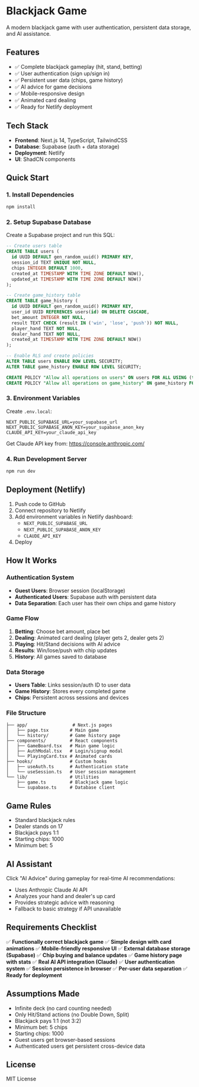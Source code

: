 # Blackjack Game

A modern blackjack game with user authentication, persistent data storage, and AI assistance.

## Features

- ✅ Complete blackjack gameplay (hit, stand, betting)
- ✅ User authentication (sign up/sign in)
- ✅ Persistent user data (chips, game history)
- ✅ AI advice for game decisions
- ✅ Mobile-responsive design
- ✅ Animated card dealing
- ✅ Ready for Netlify deployment

## Tech Stack

- **Frontend**: Next.js 14, TypeScript, TailwindCSS
- **Database**: Supabase (auth + data storage)
- **Deployment**: Netlify
- **UI**: ShadCN components

## Quick Start

### 1. Install Dependencies
```bash
npm install
```

### 2. Setup Supabase Database

Create a Supabase project and run this SQL:

```sql
-- Create users table
CREATE TABLE users (
  id UUID DEFAULT gen_random_uuid() PRIMARY KEY,
  session_id TEXT UNIQUE NOT NULL,
  chips INTEGER DEFAULT 1000,
  created_at TIMESTAMP WITH TIME ZONE DEFAULT NOW(),
  updated_at TIMESTAMP WITH TIME ZONE DEFAULT NOW()
);

-- Create game_history table
CREATE TABLE game_history (
  id UUID DEFAULT gen_random_uuid() PRIMARY KEY,
  user_id UUID REFERENCES users(id) ON DELETE CASCADE,
  bet_amount INTEGER NOT NULL,
  result TEXT CHECK (result IN ('win', 'lose', 'push')) NOT NULL,
  player_hand TEXT NOT NULL,
  dealer_hand TEXT NOT NULL,
  created_at TIMESTAMP WITH TIME ZONE DEFAULT NOW()
);

-- Enable RLS and create policies
ALTER TABLE users ENABLE ROW LEVEL SECURITY;
ALTER TABLE game_history ENABLE ROW LEVEL SECURITY;

CREATE POLICY "Allow all operations on users" ON users FOR ALL USING (true);
CREATE POLICY "Allow all operations on game_history" ON game_history FOR ALL USING (true);
```

### 3. Environment Variables

Create `.env.local`:
```
NEXT_PUBLIC_SUPABASE_URL=your_supabase_url
NEXT_PUBLIC_SUPABASE_ANON_KEY=your_supabase_anon_key
CLAUDE_API_KEY=your_claude_api_key
```

Get Claude API key from: https://console.anthropic.com/

### 4. Run Development Server
```bash
npm run dev
```

## Deployment (Netlify)

1. Push code to GitHub
2. Connect repository to Netlify
3. Add environment variables in Netlify dashboard:
   - `NEXT_PUBLIC_SUPABASE_URL`
   - `NEXT_PUBLIC_SUPABASE_ANON_KEY`
   - `CLAUDE_API_KEY`
4. Deploy

## How It Works

### Authentication System
- **Guest Users**: Browser session (localStorage)
- **Authenticated Users**: Supabase auth with persistent data
- **Data Separation**: Each user has their own chips and game history

### Game Flow
1. **Betting**: Choose bet amount, place bet
2. **Dealing**: Animated card dealing (player gets 2, dealer gets 2)
3. **Playing**: Hit/Stand decisions with AI advice
4. **Results**: Win/lose/push with chip updates
5. **History**: All games saved to database

### Data Storage
- **Users Table**: Links session/auth ID to user data
- **Game History**: Stores every completed game
- **Chips**: Persistent across sessions and devices

### File Structure
```
├── app/                 # Next.js pages
│   ├── page.tsx        # Main game
│   └── history/        # Game history page
├── components/         # React components
│   ├── GameBoard.tsx   # Main game logic
│   ├── AuthModal.tsx   # Login/signup modal
│   └── PlayingCard.tsx # Animated cards
├── hooks/              # Custom hooks
│   ├── useAuth.ts      # Authentication state
│   └── useSession.ts   # User session management
└── lib/                # Utilities
    ├── game.ts         # Blackjack game logic
    └── supabase.ts     # Database client
```

## Game Rules

- Standard blackjack rules
- Dealer stands on 17
- Blackjack pays 1:1
- Starting chips: 1000
- Minimum bet: 5

## AI Assistant

Click "AI Advice" during gameplay for real-time AI recommendations:
- Uses Anthropic Claude AI API
- Analyzes your hand and dealer's up card
- Provides strategic advice with reasoning
- Fallback to basic strategy if API unavailable

## Requirements Checklist

✅ **Functionally correct blackjack game**
✅ **Simple design with card animations**
✅ **Mobile-friendly responsive UI**
✅ **External database storage (Supabase)**
✅ **Chip buying and balance updates**
✅ **Game history page with stats**
✅ **Real AI API integration (Claude)**
✅ **User authentication system**
✅ **Session persistence in browser**
✅ **Per-user data separation**
✅ **Ready for deployment**

## Assumptions Made

- Infinite deck (no card counting needed)
- Only Hit/Stand actions (no Double Down, Split)
- Blackjack pays 1:1 (not 3:2)
- Minimum bet: 5 chips
- Starting chips: 1000
- Guest users get browser-based sessions
- Authenticated users get persistent cross-device data

## License

MIT License
